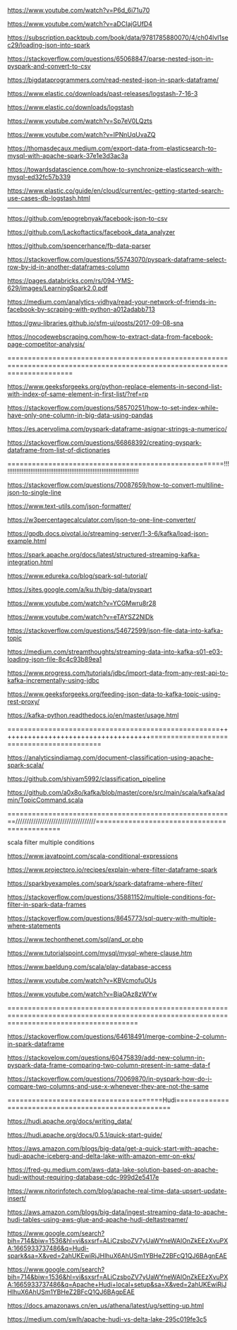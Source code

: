 https://www.youtube.com/watch?v=P6d_6i71u70

https://www.youtube.com/watch?v=aDCIajGUfD4

https://subscription.packtpub.com/book/data/9781785880070/4/ch04lvl1sec29/loading-json-into-spark

https://stackoverflow.com/questions/65068847/parse-nested-json-in-pyspark-and-convert-to-csv

https://bigdataprogrammers.com/read-nested-json-in-spark-dataframe/

https://www.elastic.co/downloads/past-releases/logstash-7-16-3

https://www.elastic.co/downloads/logstash

https://www.youtube.com/watch?v=Sp7eV0LQzts

https://www.youtube.com/watch?v=IPNnUqUvaZQ

https://thomasdecaux.medium.com/export-data-from-elasticsearch-to-mysql-with-apache-spark-37e1e3d3ac3a

https://towardsdatascience.com/how-to-synchronize-elasticsearch-with-mysql-ed32fc57b339

https://www.elastic.co/guide/en/cloud/current/ec-getting-started-search-use-cases-db-logstash.html

-----------------------------------------------------------------------------------------------

https://github.com/epogrebnyak/facebook-json-to-csv

https://github.com/Lackoftactics/facebook_data_analyzer

https://github.com/spencerhance/fb-data-parser

https://stackoverflow.com/questions/55743070/pyspark-dataframe-select-row-by-id-in-another-dataframes-column

https://pages.databricks.com/rs/094-YMS-629/images/LearningSpark2.0.pdf

https://medium.com/analytics-vidhya/read-your-network-of-friends-in-facebook-by-scraping-with-python-a012adabb713

https://gwu-libraries.github.io/sfm-ui/posts/2017-09-08-sna

https://nocodewebscraping.com/how-to-extract-data-from-facebook-page-competitor-analysis/

============================================================================================================================

https://www.geeksforgeeks.org/python-replace-elements-in-second-list-with-index-of-same-element-in-first-list/?ref=rp

https://stackoverflow.com/questions/58570251/how-to-set-index-while-have-only-one-column-in-big-data-using-pandas

https://es.acervolima.com/pyspark-dataframe-asignar-strings-a-numerico/

https://stackoverflow.com/questions/66868392/creating-pyspark-dataframe-from-list-of-dictionaries

=====================================================!!!!!!!!!!!!!!!!!!!!!!!!!!!!!!!!!!!!!!!!!!!!!!!!!!!!!!!!!!!!!!!!!!!!!!!!!!!!!

https://stackoverflow.com/questions/70087659/how-to-convert-multiline-json-to-single-line

https://www.text-utils.com/json-formatter/

https://w3percentagecalculator.com/json-to-one-line-converter/

https://gpdb.docs.pivotal.io/streaming-server/1-3-6/kafka/load-json-example.html

https://spark.apache.org/docs/latest/structured-streaming-kafka-integration.html

https://www.edureka.co/blog/spark-sql-tutorial/

https://sites.google.com/a/ku.th/big-data/pyspart

https://www.youtube.com/watch?v=YCGMwru8r28

https://www.youtube.com/watch?v=eTAYSZ2NlDk

https://stackoverflow.com/questions/54672599/json-file-data-into-kafka-topic

https://medium.com/streamthoughts/streaming-data-into-kafka-s01-e03-loading-json-file-8c4c93b89ea1

https://www.progress.com/tutorials/jdbc/import-data-from-any-rest-api-to-kafka-incrementally-using-jdbc

https://www.geeksforgeeks.org/feeding-json-data-to-kafka-topic-using-rest-proxy/

https://kafka-python.readthedocs.io/en/master/usage.html

====================================================+++++++++++++++++++++++++++++++++++++==========================================

https://analyticsindiamag.com/document-classification-using-apache-spark-scala/

https://github.com/shivam5992/classification_pipeline

https://github.com/a0x8o/kafka/blob/master/core/src/main/scala/kafka/admin/TopicCommand.scala

========================================================////////////////////////////////////=============================================

scala filter multiple conditions

https://www.javatpoint.com/scala-conditional-expressions

https://www.projectpro.io/recipes/explain-where-filter-dataframe-spark

https://sparkbyexamples.com/spark/spark-dataframe-where-filter/

https://stackoverflow.com/questions/35881152/multiple-conditions-for-filter-in-spark-data-frames

https://stackoverflow.com/questions/8645773/sql-query-with-multiple-where-statements

https://www.techonthenet.com/sql/and_or.php

https://www.tutorialspoint.com/mysql/mysql-where-clause.htm

https://www.baeldung.com/scala/play-database-access

https://www.youtube.com/watch?v=KBVcmofuOUs

https://www.youtube.com/watch?v=BiaOAz8zWYw

============================================================================================================================================

https://stackoverflow.com/questions/64618491/merge-combine-2-column-in-spark-dataframe

https://stackovelow.com/questions/60475839/add-new-column-in-pyspark-data-frame-comparing-two-column-present-in-same-data-f

https://stackoverflow.com/questions/70069870/in-pyspark-how-do-i-compare-two-columns-and-use-x-whenever-they-are-not-the-same

======================================Hudi=====================================================

https://hudi.apache.org/docs/writing_data/

https://hudi.apache.org/docs/0.5.1/quick-start-guide/

https://aws.amazon.com/blogs/big-data/get-a-quick-start-with-apache-hudi-apache-iceberg-and-delta-lake-with-amazon-emr-on-eks/

https://fred-gu.medium.com/aws-data-lake-solution-based-on-apache-hudi-without-requiring-database-cdc-999d2e5417e

https://www.nitorinfotech.com/blog/apache-real-time-data-upsert-update-insert/

https://aws.amazon.com/blogs/big-data/ingest-streaming-data-to-apache-hudi-tables-using-aws-glue-and-apache-hudi-deltastreamer/

https://www.google.com/search?bih=714&biw=1536&hl=vi&sxsrf=ALiCzsboZV7yUaWYneWAlOnZkEEzXvuPXA:1665933737486&q=Hudi-spark&sa=X&ved=2ahUKEwiRjJHlhuX6AhUSm1YBHeZ2BFcQ1QJ6BAgnEAE

https://www.google.com/search?bih=714&biw=1536&hl=vi&sxsrf=ALiCzsboZV7yUaWYneWAlOnZkEEzXvuPXA:1665933737486&q=Apache+Hudi+local+setup&sa=X&ved=2ahUKEwiRjJHlhuX6AhUSm1YBHeZ2BFcQ1QJ6BAgpEAE

https://docs.amazonaws.cn/en_us/athena/latest/ug/setting-up.html

https://medium.com/swlh/apache-hudi-vs-delta-lake-295c019fe3c5

